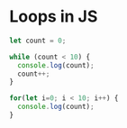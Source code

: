 # Loops in JS


```javascript
let count = 0;

while (count < 10) {
  console.log(count);
  count++;
}

for(let i=0; i < 10; i++) {
  console.log(count);
}
```
